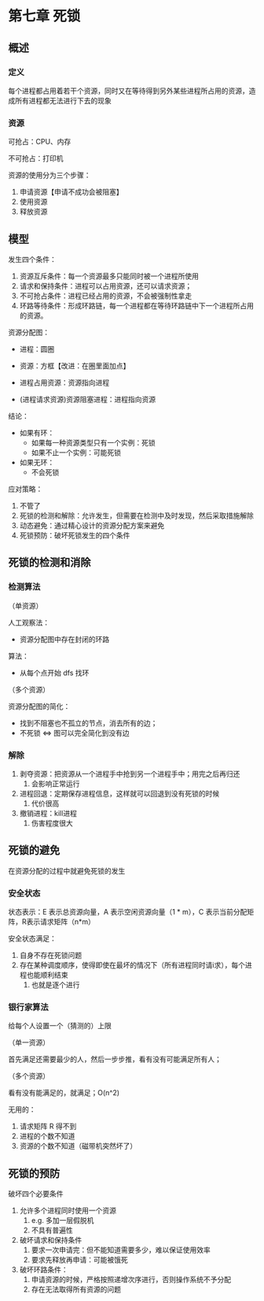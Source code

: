 # 第七章 死锁

## 概述

### 定义

每个进程都占用着若干个资源，同时又在等待得到另外某些进程所占用的资源，造成所有进程都无法进行下去的现象

### 资源

可抢占：CPU、内存

不可抢占：打印机

资源的使用分为三个步骤：

1. 申请资源【申请不成功会被阻塞】
2. 使用资源
3. 释放资源

## 模型

发生四个条件：

1. 资源互斥条件：每一个资源最多只能同时被一个进程所使用
2. 请求和保持条件：进程可以占用资源，还可以请求资源；
3. 不可抢占条件：进程已经占用的资源，不会被强制性拿走
4. 环路等待条件：形成环路链，每一个进程都在等待环路链中下一个进程所占用的资源。

资源分配图：

+ 进程：圆圈

+ 资源：方框【改进：在圈里面加点】
+ 进程占用资源：资源指向进程
+ (进程请求资源)资源阻塞进程：进程指向资源

结论：

+ 如果有环：
   + 如果每一种资源类型只有一个实例：死锁
   + 如果不止一个实例：可能死锁
+ 如果无环：
    + 不会死锁

应对策略：

1. 不管了
2. 死锁的检测和解除：允许发生，但需要在检测中及时发现，然后采取措施解除
3. 动态避免：通过精心设计的资源分配方案来避免
4. 死锁预防：破坏死锁发生的四个条件

## 死锁的检测和消除

### 检测算法

（单资源）

人工观察法：

+ 资源分配图中存在封闭的环路

算法：

* 从每个点开始 dfs 找环

（多个资源）

资源分配图的简化：

+ 找到不阻塞也不孤立的节点，消去所有的边；
+ 不死锁 $\iff$ 图可以完全简化到没有边

### 解除

1. 剥夺资源：把资源从一个进程手中抢到另一个进程手中；用完之后再归还
    1. 会影响正常运行
2. 进程回退：定期保存进程信息，这样就可以回退到没有死锁的时候
    1. 代价很高
3. 撤销进程：kill进程
    1. 伤害程度很大

## 死锁的避免

在资源分配的过程中就避免死锁的发生

### 安全状态

状态表示：E 表示总资源向量，A 表示空闲资源向量（1 * m），C 表示当前分配矩阵，R表示请求矩阵（n*m）

安全状态满足：

1. 自身不存在死锁问题
2. 存在某种调度顺序，使得即使在最坏的情况下（所有进程同时请i求），每个进程也能顺利结束
    1. 也就是逐个进行



### 银行家算法

给每个人设置一个（猜测的）上限

（单一资源）

首先满足还需要最少的人，然后一步步推，看有没有可能满足所有人；

（多个资源）

看有没有能满足的，就满足；O(n^2)

无用的：

1. 请求矩阵 R 得不到
2. 进程的个数不知道
3. 资源的个数不知道（磁带机突然坏了）

## 死锁的预防

破坏四个必要条件

1. 允许多个进程同时使用一个资源
    1. e.g. 多加一层假脱机
    2. 不具有普遍性
2. 破坏请求和保持条件
    1. 要求一次申请完：但不能知道需要多少，难以保证使用效率
    2. 要求先释放再申请：可能被饿死
3. 破坏环路条件：
    1. 申请资源的时候，严格按照递增次序进行，否则操作系统不予分配
    2. 存在无法取得所有资源的问题